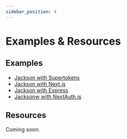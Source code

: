 ```yaml
---
sidebar_position: 4
---
```


# Examples & Resources

## Examples

- [Jackson with Supertokens](https://github.com/devkiran/jackson-supertokens)
- [Jackson with Next.js](https://github.com/boxyhq/jackson-demo)
- [Jackson with Express](https://github.com/devkiran/express-jackson-demo)
- [Jacksonw with NextAuth.js](not-done)

## Resources

Coming soon.
